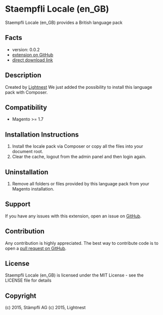 Staempfli Locale (en_GB)
=============
Staempfli Locale (en_GB) provides a British language pack

Facts
-----
- version: 0.0.2
- [extension on GitHub](https://github.com/staempfli/magento-locale-en-gb)
- [direct download link](https://github.com/staempfli/magento-locale-en-gb/archive/master.zip)

Description
-----------
Created by [Lightnest](http://www.lightnest.co.uk)
We just added the possibility to install this language pack with Composer.

Compatibility
-------------
- Magento >= 1.7

Installation Instructions
-------------------------
1. Install the locale pack via Composer or copy all the files into your document root.
2. Clear the cache, logout from the admin panel and then login again.

Uninstallation
--------------
1. Remove all folders or files provided by this language pack from your Magento installation.

Support
-------
If you have any issues with this extension, open an issue on [GitHub](https://github.com/staempfli/magento-locale-en-gb/issues).

Contribution
------------
Any contribution is highly appreciated. The best way to contribute code is to open a [pull request on GitHub](https://help.github.com/articles/using-pull-requests).

License
-------
Staempfli Locale (en_GB) is licensed under the MIT License - see the LICENSE file for details

Copyright
---------
(c) 2015, Stämpfli AG
(c) 2015, Lightnest
